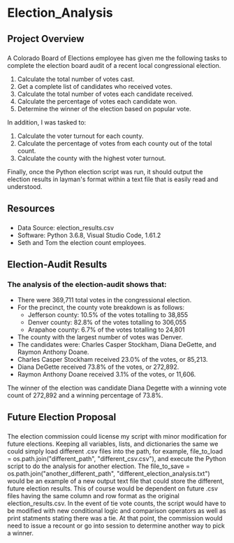 # Election_Analysis
## Project Overview
### 
A Colorado Board of Elections employee has given me the following tasks to complete the election board audit of a recent local congressional election.

  1. Calculate the total number of votes cast.
  2. Get a complete list of candidates who received votes.
  3. Calculate the total number of votes each candidate received.
  4. Calculate the percentage of votes each candidate won.
  5. Determine the winner of the election based on popular vote.

In addition, I was tasked to:

  1. Calculate the voter turnout for each county.
  2. Calculate the percentage of votes from each county out of the total count.
  3. Calculate the county with the highest voter turnout.  
 
Finally, once the Python election script was run, it should output the election results in layman's format within a text file that is easily read and understood.
 
## Resources

### 
* Data Source: election_results.csv
* Software: Python 3.6.8, Visual Studio Code, 1.61.2
* Seth and Tom the election count employees.

## Election-Audit Results

### The analysis of the election-audit shows that:

* There were 369,711 total votes in the congressional election.
* For the precinct, the county vote breakdown is as follows:
  - Jefferson county: 10.5% of the votes totalling to 38,855
  - Denver county: 82.8% of the votes totalling to 306,055
  - Arapahoe county: 6.7% of the votes totalling to 24,801
* The county with the largest number of votes was Denver.
* The candidates were: Charles Casper Stockham, Diana DeGette, and Raymon Anthony Doane.
* Charles Casper Stockham received 23.0% of the votes, or 85,213.
* Diana DeGette received 73.8% of the votes, or 272,892.
* Raymon Anthony Doane received 3.1% of the votes, or 11,606.

The winner of the election was candidate Diana Degette with a winning vote count of 272,892 and a winning percentage of 73.8%.

## Future Election Proposal

### 
The election commission could license my script with minor modification for future elections. Keeping all variables, lists, and dictionaries the same we could simply load different .csv files into the path, for example, file_to_load = os.path.join("different_path", "different_csv.csv"), and execute the Python script to do the analysis for another election. The file_to_save = os.path.join("another_different_path", "different_election_analysis.txt") would be an example of a new output text file that could store the different, future election results. This of course would be dependent on future .csv files having the same column and row format as the original election_results.csv. In the event of tie vote counts, the script would have to be modified with new conditional logic and comparison operators as well as print statments stating there was a tie. At that point, the commission would need to issue a recount or go into session to determine another way to pick a winner.
